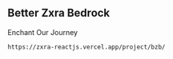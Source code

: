 ## Better Zxra Bedrock

<p>Enchant Our Journey</p>


```
https://zxra-reactjs.vercel.app/project/bzb/
```